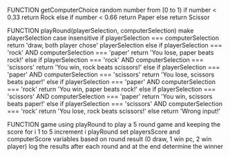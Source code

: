 FUNCTION getComputerChoice 
    random number from [0 to 1)
        if number < 0.33 return Rock
        else if number < 0.66 return Paper
        else return Scissor

FUNCTION playRound(playerSelection, computerSelection)
    make playerSelection case insensitive
    if playerSelection === computerSelection
        return 'draw, both player chose' playerSelection
    else if playerSelection === 'rock' AND computerSelection === 'paper'
        return 'You lose, paper beats rock!'
    else if playerSelection === 'rock' AND computerSelection === 'scissors'
        return 'You win, rock beats scissors!'
    else if playerSelection === 'paper' AND computerSelection === 'scissors'
        return 'You lose, scissors beats paper!'
    else if playerSelection === 'paper' AND computerSelection === 'rock'
        return 'You win, paper beats rock!'
    else if playerSelection === 'scissors' AND computerSelection === 'paper'
        return 'You win, scissors beats paper!'
    else if playerSelection === 'scissors' AND computerSelection === 'rock'
        return 'You lose, rock beats scissors!'
    else 
        return 'Wrong input!'
    
FUNCTION game using playRound to play a 5 round game and keeping the score
    for i 1 to 5
        increment i
        playRound
        set playersScore and computerScore variables based on round result (0 draw, 1 win pc, 2 win player)
        log the results after each round and at the end determine the winner